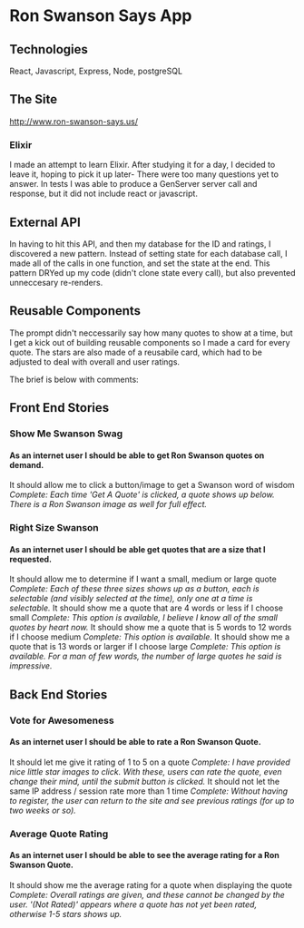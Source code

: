 # Ron Swanson Says App

## Technologies 
React, Javascript, Express, Node, postgreSQL

## The Site
http://www.ron-swanson-says.us/

### Elixir
I made an attempt to learn Elixir. After studying it for a day, I decided to leave it, hoping to pick it up later- There were too many questions yet to answer. In tests I was able to produce a GenServer server call and response, but it did not include react or javascript.

## External API
In having to hit this API, and then my database for the ID and ratings, I discovered a new pattern.
Instead of setting state for each database call, I made all of the calls in one function, and set the state at the end. This pattern DRYed up my code (didn't clone state every call), but also prevented unneccesary re-renders.

## Reusable Components
The prompt didn't neccessarily say how many quotes to show at a time, but I get a kick out of building reusable components so I made a card for every quote. The stars are also made of a reusabile card, which had to be adjusted to deal with overall and user ratings. 

The brief is below with comments:

## Front End Stories
### Show Me Swanson Swag
#### As an internet user I should be able to get Ron Swanson quotes on demand.
It should allow me to click a button/image to get a Swanson word of wisdom
*Complete: Each time 'Get A Quote' is clicked, a quote shows up below. There is a Ron Swanson image as well for full effect.*

### Right Size Swanson
#### As an internet user I should be able get quotes that are a size that I requested.

It should allow me to determine if I want a small, medium or large quote
*Complete: Each of these three sizes shows up as a button, each is selectable (and visibly selected at the time), only one at a time is selectable.*
It should show me a quote that are 4 words or less if I choose small
*Complete: This option is available, I believe I know all of the small quotes by heart now.*
It should show me a quote that is 5 words to 12 words if I choose medium
*Complete: This option is available.*
It should show me a quote that is 13 words or larger if I choose large
*Complete: This option is available. For a man of few words, the number of large quotes he said is impressive.*
## Back End Stories
### Vote for Awesomeness
#### As an internet user I should be able to rate a Ron Swanson Quote.

It should let me give it rating of 1 to 5 on a quote
*Complete: I have provided nice little star images to click. With these, users can rate the quote, even change their mind, until the submit button is clicked.*
It should not let the same IP address / session rate more than 1 time
*Complete: Without having to register, the user can return to the site and see previous ratings (for up to two weeks or so).*
### Average Quote Rating
#### As an internet user I should be able to see the average rating for a Ron Swanson Quote.

It should show me the average rating for a quote when displaying the quote
*Complete: Overall ratings are given, and these cannot be changed by the user. '(Not Rated)' appears where a quote has not yet been rated, otherwise 1-5 stars shows up.*






